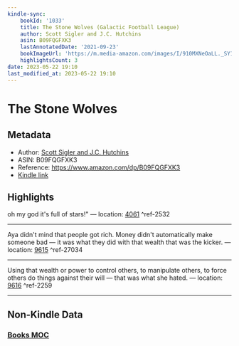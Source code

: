 ```yaml
---
kindle-sync:
    bookId: '1033'
    title: The Stone Wolves (Galactic Football League)
    author: Scott Sigler and J.C. Hutchins
    asin: B09FQGFXK3
    lastAnnotatedDate: '2021-09-23'
    bookImageUrl: 'https://m.media-amazon.com/images/I/910MXNeOaLL._SY160.jpg'
    highlightsCount: 3
date: 2023-05-22 19:10
last_modified_at: 2023-05-22 19:10
---
```


# The Stone Wolves

## Metadata

-   Author: [Scott Sigler and J.C. Hutchins](https://www.amazon.comundefined)
-   ASIN: B09FQGFXK3
-   Reference: https://www.amazon.com/dp/B09FQGFXK3
-   [Kindle link](kindle://book?action=open&asin=B09FQGFXK3)

## Highlights

oh my god it's full of stars!" — location: [4061](kindle://book?action=open&asin=B09FQGFXK3&location=4061) ^ref-2532

---

Aya didn't mind that people got rich. Money didn't automatically make someone bad — it was what they did with that wealth that was the kicker. — location: [9615](kindle://book?action=open&asin=B09FQGFXK3&location=9615) ^ref-27034

---

Using that wealth or power to control others, to manipulate others, to force others do things against their will — that was what she hated. — location: [9616](kindle://book?action=open&asin=B09FQGFXK3&location=9616) ^ref-2259

---

## Non-Kindle Data

### [Books MOC](Books%20MOC.md)
